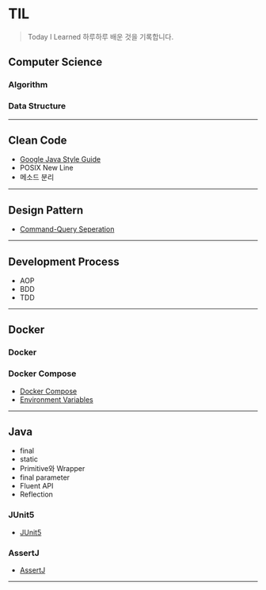 # TIL

> Today I Learned
> 하루하루 배운 것을 기록합니다.

## Computer Science

### Algorithm

### Data Structure

---

## Clean Code

- [Google Java Style Guide](https://google.github.io/styleguide/javaguide.html)
- POSIX New Line
- 메소드 분리

---

## Design Pattern

- [Command-Query Seperation](https://github.com/hangillee/TIL/blob/main/Design%20Pattern/Command-Query%20Seperation.md)

---

## Development Process

- AOP
- BDD
- TDD

---

## Docker

### Docker

### Docker Compose

- [Docker Compose](https://github.com/hangillee/TIL/blob/main/Docker/Compose/README.md)
- [Environment Variables](https://github.com/hangillee/TIL/blob/main/Docker/Compose/Environment%20Variables.md)

---

## Java

- final
- static
- Primitive와 Wrapper
- final parameter
- Fluent API
- Reflection

### JUnit5

- [JUnit5](https://github.com/hangillee/TIL/blob/main/Java/JUnit5.md)

### AssertJ

- [AssertJ](https://github.com/hangillee/TIL/blob/main/Java/AssertJ.md)

---

